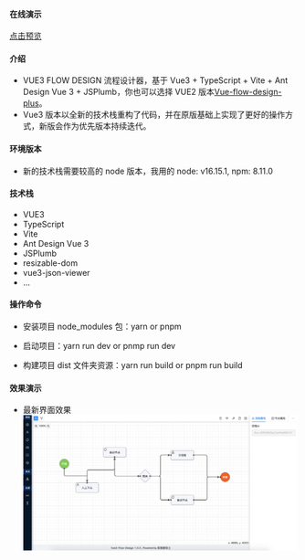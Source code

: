 #### 在线演示

[点击预览](http://47.106.144.239:8082/)

#### 介绍

- VUE3 FLOW DESIGN 流程设计器，基于 Vue3 + TypeScript + Vite + Ant Design Vue 3 + JSPlumb，你也可以选择 VUE2 版本[Vue-flow-design-plus](https://gitee.com/zhangyeping/vue-flow-design-plus)。
- Vue3 版本以全新的技术栈重构了代码，并在原版基础上实现了更好的操作方式，新版会作为优先版本持续迭代。

#### 环境版本

- 新的技术栈需要较高的 node 版本，我用的 node: v16.15.1, npm: 8.11.0

#### 技术栈

- VUE3
- TypeScript
- Vite
- Ant Design Vue 3
- JSPlumb
- resizable-dom
- vue3-json-viewer
- ...

#### 操作命令

- 安装项目 node_modules 包：yarn or pnpm

- 启动项目：yarn run dev or pnmp run dev

- 构建项目 dist 文件夹资源：yarn run build or pnpm run build

#### 效果演示

- 最新界面效果 ![01](README.assets/01.png)

